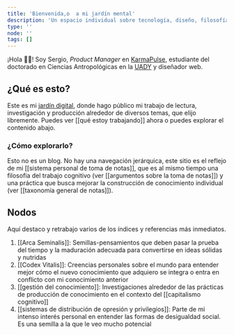 ```yaml
---
title: 'Bienvenida,o  a mi jardín mental'
description: 'Un espacio individual sobre tecnología, diseño, filosofía, arte y escritura.'
type: ''
node: ''
tags: []
---
```




¡Hola 👋🏽! Soy Sergio, *Product Manager* en [KarmaPulse](https://karmapulse.com), estudiante del doctorado en Ciencias Antropológicas en la [UADY](https://www.uady.mx/) y diseñador web.

## ¿Qué es esto?

Este es mi [jardín digital](https://www.technologyreview.es/s/12606/jardines-digitales-la-respuesta-espiritual-la-futilidad-de-las-redes-sociales), donde hago público mi trabajo de lectura, investigación y producción alrededor de diversos temas, que elijo libremente. Puedes ver [[qué estoy trabajando]] ahora o puedes explorar el contenido abajo.

### ¿Cómo explorarlo?

Esto no es un blog. No hay una navegación jerárquica, este sitio es el reflejo de mi [[sistema personal de toma de notas]], que es al mismo tiempo una filosofía del trabajo cognitivo (ver [[argumentos sobre la toma de notas]]) y una práctica que busca mejorar la construcción de conocimiento individual (ver [[taxonomía general de notas]]).

## Nodos

Aquí destaco y retrabajo varios de los índices y referencias más inmediatos. 

1. [[Arca Seminalis]]:  Semillas-pensamientos que deben pasar la prueba del tiempo y la maduración adecuada para convertirse en ideas sólidas y nutridas
2. [[Codex Vitalis]]: Creencias personales sobre el mundo para entender mejor cómo el nuevo conocimiento que adquiero se integra o entra en conflicto con mi conocimiento anterior
3. [[gestión del conocimiento]]: Investigaciones alrededor de las prácticas de producción de conocimiento en el contexto del [[capitalismo cognitivo]]
4. [[sistemas de distribución de opresión y privilegios]]: Parte de mi intenso interés personal en entender las formas de desigualdad social. Es una semilla a la que le veo mucho potencial

